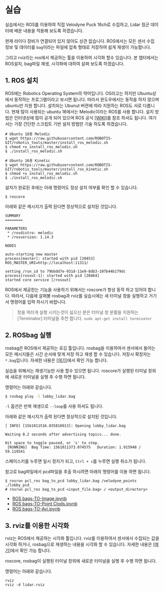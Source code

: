 
# 실습 

실습에서는 ROS를 이용하여 직접 Velodyne Puck 16ch로 수집하고, Lidar 점군 데이터에 배운 내용을 적용해 보도록 하겠습니다. 

현재 라이다 장비가 연결되어 있지 않아도 상관 없습니다. ROS에서는 모든 센서 수집 정보 및 데이터를 `bag`이라는 파일에 압축 형태로 저장하여 쉽게 재생이 가능합니다. 

그리고 rviz라는 ros에서 제공하는 툴을 이용하여 시각화 할수 있습니다. 본 챕터에서는 ROS설치, bag파일 재생, 시각화에 대하여 살펴 보도록 하겠습니다. 

## 1. ROS 설치 


ROS에는 Robotics Operating System의 약어입니다. OS라고는 하지만 Ubuntu상에서 동작하는 프로그램이라고 보시면 됩니다. 따라서 윈도우에서는 동작을 하지 않으며 ubuntu만 지원 합니다. 설치되는 Ubunut 버젼에 따라 지원하는 ROS도 서로 다릅니다. 현재 많이 사용되는 ubuntu 18에서는 Melodic이라는 ROS를 사용 합니다. 설치 방법은 인터넷상에 많이 공개 되어 있으며 ROS 공식 [[WIKI]](http://wiki.ros.org/ROS/Installation)를 참조 하셔도 됩니다. 여기서는 가장 간단한 스크립트 기반 설치 방법만 기술 하도록 하겠습니다. 


```
# Ubuntu 18용 Melodic 
$ wget https://raw.githubusercontent.com/ROBOTIS-GIT/robotis_tools/master/install_ros_melodic.sh
$ chmod +x install_ros_melodic.sh
$ ./install_ros_melodic.sh

# Ubuntu 16용 Kinetic 
$ wget https://raw.githubusercontent.com/ROBOTIS-GIT/robotis_tools/master/install_ros_kinetic.sh
$ chmod +x install_ros_melodic.sh
$ ./install_ros_melodic.sh
```


설치가 완료된 후에는 아래 명령어도 정상 설치 여부를 확인 할 수 있습니다. 
```
$ roscore
```

아래와 같은 메시지가 출력 된다면 정상적으로 설치된 것입니다. 

```
SUMMARY
========

PARAMETERS
 * /rosdistro: melodic
 * /rosversion: 1.14.3

NODES

auto-starting new master
process[master]: started with pid [20453]
ROS_MASTER_URI=http://localhost:11311/

setting /run_id to 79bbdd7e-931d-11e9-8db3-107b44b179dc
process[rosout-1]: started with pid [20464]
started core service [/rosout]
```

ROS에서 제공한는 기능을 사용하기 위해서는 roscore가 항상 동작 하고 있어야 합니다. 따라서, 다음에 살펴볼 rosbag과 rviz를 실습시에는 새 터미널 창을 실행하고 거기서 명령어를 입력 하시기 바랍니다. 

> 창을 여러개 실행 시키는것이 싫으신 분은 터미널 창 분활을 지원하는 [Terminator] 터미널을 추천 합니다. `sudo apt-get install terminator`

## 2. ROSbag 실행 

rosbag은 ROS에서 제공하는 로깅 툴입니다. rosbag을 이용하여서 센서에서 들어는 모든 메시지들은 시간 순서에 맞게 저장 하고 재생 할 수 있습니다. 저장시 확장자는 `*.bag`입니다. 자세한 내용은 [[여기]](http://wiki.ros.org/rosbag)에서 확인 가능 합니다. 



실습을 위해서는 재생기능만 사용 할수 있으면 됩니다. roscore가 실행된 터미널 창외에 새로운 터미널을 실행 후 수행 하면 됩니다. 

명령어는 아래와 같습니다. 

```bash 
$ rosbag play -l lobby_lidar.bag
```
`-l` 옵션은 반복 재생으로 `--loop`를 사용 하셔도 됩니다. 


아래와 같은 메시지가 출력 된다면 정상적으로 설치된 것입니다. 


```
[ INFO] [1561011516.035810913]: Opening lobby_lidar.bag

Waiting 0.2 seconds after advertising topics... done.

Hit space to toggle paused, or 's' to step.
 [RUNNING]  Bag Time: 1561011373.074575   Duration: 1.915948 / 59.119541 
```

스페이스키를 누루면 일시 정지가 되고, `Ctrl + c`를 누루면 실행 취소가 됩니다. 


참고로 bag파일에서 pcd파일을 추출 하시려면 아래의 명령어를 이용 하면 됩니다. 
```
$ rosrun pcl_ros bag_to_pcd lobby_lidar.bag /velodyne_points ./lobby_pcd
# rosrun pcl_ros bag_to_pcd <input_file.bag> / <output_directory> 
```

* [ROS bags-TO-Image.ipynb](https://gist.github.com/anonymous/4857f8920c9fc901121a429ead32a7db)
* [ROS bags-TO-Point Clods.ipynb](https://gist.github.com/anonymous/e675ea14113252be321320be62248034)
* [ROS bags-TO-Avi.ipynb](https://gist.github.com/anonymous/fb1e98efe187b2a35b6d91fb5df9e83b)



## 3. rviz를 이용한 시각화 

rviz는 ROS에서 제공하는 시각화 툴입니다. rviz를 이용하여서 센서에서 수집되는 값을 시각화 하거나, rosbag으로 재생하는 내용을 시각화 할 수 있습니다. 자세한 내용은 [[여기]](http://wiki.ros.org/rviz)에서 확인 가능 합니다. 

roscore, rosbag이 실행된 터미널 창외에 새로운 터미널을 실행 후 수행 하면 됩니다. 

명령어는 아래와 같습니다. 



```
rviz
rviz -d lidar.rviz
```
